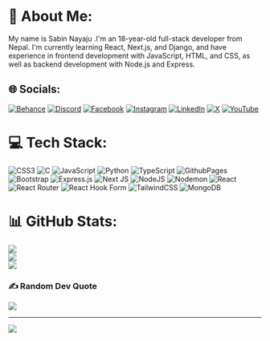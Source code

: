 # 💫 About Me:
My name is Sabin Nayaju .I'm an 18-year-old full-stack developer from Nepal. I'm currently learning React, Next.js, and Django, and have experience in frontend development with JavaScript, HTML, and CSS, as well as backend development with Node.js and Express.


## 🌐 Socials:
[![Behance](https://img.shields.io/badge/Behance-1769ff?logo=behance&logoColor=white)](https://behance.net/CodexSabin) [![Discord](https://img.shields.io/badge/Discord-%237289DA.svg?logo=discord&logoColor=white)](https://discord.gg/642348041449504805) [![Facebook](https://img.shields.io/badge/Facebook-%231877F2.svg?logo=Facebook&logoColor=white)](https://facebook.com/sabin.nayaju) [![Instagram](https://img.shields.io/badge/Instagram-%23E4405F.svg?logo=Instagram&logoColor=white)](https://instagram.com/xtha__sabin) [![LinkedIn](https://img.shields.io/badge/LinkedIn-%230077B5.svg?logo=linkedin&logoColor=white)](https://linkedin.com/in/sabin-nayaju) [![X](https://img.shields.io/badge/X-black.svg?logo=X&logoColor=white)](https://x.com/xtha__sabin) [![YouTube](https://img.shields.io/badge/YouTube-%23FF0000.svg?logo=YouTube&logoColor=white)](https://youtube.com/@DarkMysterioGaming) 

# 💻 Tech Stack:
![CSS3](https://img.shields.io/badge/css3-%231572B6.svg?style=for-the-badge&logo=css3&logoColor=white) ![C](https://img.shields.io/badge/c-%2300599C.svg?style=for-the-badge&logo=c&logoColor=white) ![JavaScript](https://img.shields.io/badge/javascript-%23323330.svg?style=for-the-badge&logo=javascript&logoColor=%23F7DF1E) ![Python](https://img.shields.io/badge/python-3670A0?style=for-the-badge&logo=python&logoColor=ffdd54) ![TypeScript](https://img.shields.io/badge/typescript-%23007ACC.svg?style=for-the-badge&logo=typescript&logoColor=white) ![GithubPages](https://img.shields.io/badge/github%20pages-121013?style=for-the-badge&logo=github&logoColor=white) ![Bootstrap](https://img.shields.io/badge/bootstrap-%238511FA.svg?style=for-the-badge&logo=bootstrap&logoColor=white) ![Express.js](https://img.shields.io/badge/express.js-%23404d59.svg?style=for-the-badge&logo=express&logoColor=%2361DAFB) ![Next JS](https://img.shields.io/badge/Next-black?style=for-the-badge&logo=next.js&logoColor=white) ![NodeJS](https://img.shields.io/badge/node.js-6DA55F?style=for-the-badge&logo=node.js&logoColor=white) ![Nodemon](https://img.shields.io/badge/NODEMON-%23323330.svg?style=for-the-badge&logo=nodemon&logoColor=%BBDEAD) ![React](https://img.shields.io/badge/react-%2320232a.svg?style=for-the-badge&logo=react&logoColor=%2361DAFB) ![React Router](https://img.shields.io/badge/React_Router-CA4245?style=for-the-badge&logo=react-router&logoColor=white) ![React Hook Form](https://img.shields.io/badge/React%20Hook%20Form-%23EC5990.svg?style=for-the-badge&logo=reacthookform&logoColor=white)  ![TailwindCSS](https://img.shields.io/badge/tailwindcss-%2338B2AC.svg?style=for-the-badge&logo=tailwind-css&logoColor=white) ![MongoDB](https://img.shields.io/badge/MongoDB-%234ea94b.svg?style=for-the-badge&logo=mongodb&logoColor=white) 
# 📊 GitHub Stats:
![](https://github-readme-stats.vercel.app/api?username=SabinXtha1&theme=dark&hide_border=true&include_all_commits=false&count_private=false)<br/>
![](https://github-readme-streak-stats.herokuapp.com/?user=SabinXtha1&theme=dark&hide_border=true)<br/>
![](https://github-readme-stats.vercel.app/api/top-langs/?username=SabinXtha1&theme=dark&hide_border=true&include_all_commits=false&count_private=false&layout=compact)

### ✍️ Random Dev Quote
![](https://quotes-github-readme.vercel.app/api?type=horizontal&theme=radical)

---
[![](https://visitcount.itsvg.in/api?id=SabinXtha1&icon=0&color=0)](https://visitcount.itsvg.in)

<!-- Proudly created with GPRM ( https://gprm.itsvg.in ) -->

